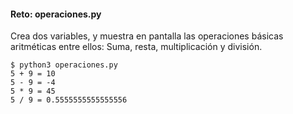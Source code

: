 #### Reto: operaciones.py
Crea dos variables, y muestra en pantalla las operaciones básicas aritméticas entre ellos: Suma, resta, multiplicación y división.

```
$ python3 operaciones.py
5 + 9 = 10
5 - 9 = -4
5 * 9 = 45
5 / 9 = 0.5555555555555556
```
